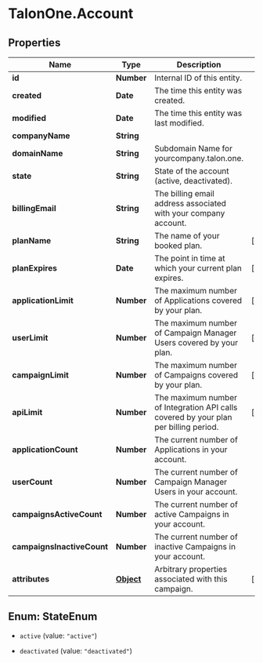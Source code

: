 # TalonOne.Account

## Properties

Name | Type | Description | Notes
------------ | ------------- | ------------- | -------------
**id** | **Number** | Internal ID of this entity. | 
**created** | **Date** | The time this entity was created. | 
**modified** | **Date** | The time this entity was last modified. | 
**companyName** | **String** |  | 
**domainName** | **String** | Subdomain Name for yourcompany.talon.one. | 
**state** | **String** | State of the account (active, deactivated). | 
**billingEmail** | **String** | The billing email address associated with your company account. | 
**planName** | **String** | The name of your booked plan. | [optional] 
**planExpires** | **Date** | The point in time at which your current plan expires. | [optional] 
**applicationLimit** | **Number** | The maximum number of Applications covered by your plan. | [optional] 
**userLimit** | **Number** | The maximum number of Campaign Manager Users covered by your plan. | [optional] 
**campaignLimit** | **Number** | The maximum number of Campaigns covered by your plan. | [optional] 
**apiLimit** | **Number** | The maximum number of Integration API calls covered by your plan per billing period. | [optional] 
**applicationCount** | **Number** | The current number of Applications in your account. | 
**userCount** | **Number** | The current number of Campaign Manager Users in your account. | 
**campaignsActiveCount** | **Number** | The current number of active Campaigns in your account. | 
**campaignsInactiveCount** | **Number** | The current number of inactive Campaigns in your account. | 
**attributes** | [**Object**](.md) | Arbitrary properties associated with this campaign. | [optional] 



## Enum: StateEnum


* `active` (value: `"active"`)

* `deactivated` (value: `"deactivated"`)




